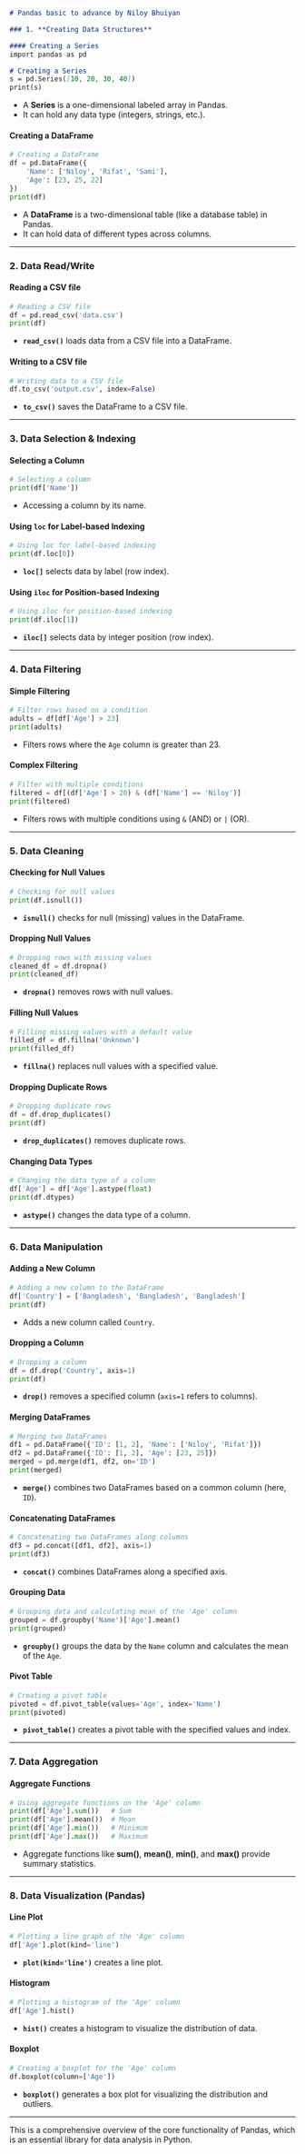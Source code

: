 ```markdown
# Pandas basic to advance by Niloy Bhuiyan

### 1. **Creating Data Structures**

#### Creating a Series
import pandas as pd

# Creating a Series
s = pd.Series([10, 20, 30, 40])
print(s)
```
- A **Series** is a one-dimensional labeled array in Pandas.
- It can hold any data type (integers, strings, etc.).

#### Creating a DataFrame
```python
# Creating a DataFrame
df = pd.DataFrame({
    'Name': ['Niloy', 'Rifat', 'Sami'],
    'Age': [23, 25, 22]
})
print(df)
```
- A **DataFrame** is a two-dimensional table (like a database table) in Pandas.
- It can hold data of different types across columns.

---

### 2. **Data Read/Write**

#### Reading a CSV file
```python
# Reading a CSV file
df = pd.read_csv('data.csv')
print(df)
```
- **`read_csv()`** loads data from a CSV file into a DataFrame.

#### Writing to a CSV file
```python
# Writing data to a CSV file
df.to_csv('output.csv', index=False)
```
- **`to_csv()`** saves the DataFrame to a CSV file.

---

### 3. **Data Selection & Indexing**

#### Selecting a Column
```python
# Selecting a column
print(df['Name'])
```
- Accessing a column by its name.

#### Using `loc` for Label-based Indexing
```python
# Using loc for label-based indexing
print(df.loc[0])
```
- **`loc[]`** selects data by label (row index).

#### Using `iloc` for Position-based Indexing
```python
# Using iloc for position-based indexing
print(df.iloc[1])
```
- **`iloc[]`** selects data by integer position (row index).

---

### 4. **Data Filtering**

#### Simple Filtering
```python
# Filter rows based on a condition
adults = df[df['Age'] > 23]
print(adults)
```
- Filters rows where the `Age` column is greater than 23.

#### Complex Filtering
```python
# Filter with multiple conditions
filtered = df[(df['Age'] > 20) & (df['Name'] == 'Niloy')]
print(filtered)
```
- Filters rows with multiple conditions using `&` (AND) or `|` (OR).

---

### 5. **Data Cleaning**

#### Checking for Null Values
```python
# Checking for null values
print(df.isnull())
```
- **`isnull()`** checks for null (missing) values in the DataFrame.

#### Dropping Null Values
```python
# Dropping rows with missing values
cleaned_df = df.dropna()
print(cleaned_df)
```
- **`dropna()`** removes rows with null values.

#### Filling Null Values
```python
# Filling missing values with a default value
filled_df = df.fillna('Unknown')
print(filled_df)
```
- **`fillna()`** replaces null values with a specified value.

#### Dropping Duplicate Rows
```python
# Dropping duplicate rows
df = df.drop_duplicates()
print(df)
```
- **`drop_duplicates()`** removes duplicate rows.

#### Changing Data Types
```python
# Changing the data type of a column
df['Age'] = df['Age'].astype(float)
print(df.dtypes)
```
- **`astype()`** changes the data type of a column.

---

### 6. **Data Manipulation**

#### Adding a New Column
```python
# Adding a new column to the DataFrame
df['Country'] = ['Bangladesh', 'Bangladesh', 'Bangladesh']
print(df)
```
- Adds a new column called `Country`.

#### Dropping a Column
```python
# Dropping a column
df = df.drop('Country', axis=1)
print(df)
```
- **`drop()`** removes a specified column (`axis=1` refers to columns).

#### Merging DataFrames
```python
# Merging two DataFrames
df1 = pd.DataFrame({'ID': [1, 2], 'Name': ['Niloy', 'Rifat']})
df2 = pd.DataFrame({'ID': [1, 2], 'Age': [23, 25]})
merged = pd.merge(df1, df2, on='ID')
print(merged)
```
- **`merge()`** combines two DataFrames based on a common column (here, `ID`).

#### Concatenating DataFrames
```python
# Concatenating two DataFrames along columns
df3 = pd.concat([df1, df2], axis=1)
print(df3)
```
- **`concat()`** combines DataFrames along a specified axis.

#### Grouping Data
```python
# Grouping data and calculating mean of the 'Age' column
grouped = df.groupby('Name')['Age'].mean()
print(grouped)
```
- **`groupby()`** groups the data by the `Name` column and calculates the mean of the `Age`.

#### Pivot Table
```python
# Creating a pivot table
pivoted = df.pivot_table(values='Age', index='Name')
print(pivoted)
```
- **`pivot_table()`** creates a pivot table with the specified values and index.

---

### 7. **Data Aggregation**

#### Aggregate Functions
```python
# Using aggregate functions on the 'Age' column
print(df['Age'].sum())   # Sum
print(df['Age'].mean())  # Mean
print(df['Age'].min())   # Minimum
print(df['Age'].max())   # Maximum
```
- Aggregate functions like **sum()**, **mean()**, **min()**, and **max()** provide summary statistics.

---

### 8. **Data Visualization (Pandas)**

#### Line Plot
```python
# Plotting a line graph of the 'Age' column
df['Age'].plot(kind='line')
```
- **`plot(kind='line')`** creates a line plot.

#### Histogram
```python
# Plotting a histogram of the 'Age' column
df['Age'].hist()
```
- **`hist()`** creates a histogram to visualize the distribution of data.

#### Boxplot
```python
# Creating a boxplot for the 'Age' column
df.boxplot(column=['Age'])
```
- **`boxplot()`** generates a box plot for visualizing the distribution and outliers.

---

This is a comprehensive overview of the core functionality of Pandas, which is an essential library for data analysis in Python.
```
